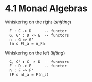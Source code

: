 # 4.1 Monad Algebras
Whiskering on the right (*shifting*)
```
  F : C -> D      -- functor
  G, G' : D -> E  -- functors
  n : G => G'
  (n o F)_a = n_Fa
```

Whiskering on the left (*lifting*)
```
  G, G' : C -> D  -- functors
  F : D -> E      -- functor
  n : F => F'
  (F o n)_a = F(n_a)
```

